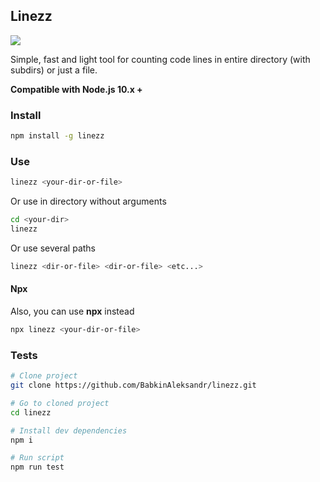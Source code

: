## Linezz

[![](https://img.shields.io/badge/npm-0.0.6-green)](https://www.npmjs.com/package/linezz)

Simple, fast and light tool for counting code lines in entire directory (with subdirs) or just a file.

**Compatible with Node.js 10.x +**

### Install

```bash
npm install -g linezz
```

### Use

```bash
linezz <your-dir-or-file>
```

Or use in directory without arguments

```bash
cd <your-dir>
linezz
```

Or use several paths

```bash
linezz <dir-or-file> <dir-or-file> <etc...>
```

#### Npx

Also, you can use **npx** instead

```bash
npx linezz <your-dir-or-file>

```

### Tests

```bash
# Clone project
git clone https://github.com/BabkinAleksandr/linezz.git

# Go to cloned project
cd linezz

# Install dev dependencies
npm i

# Run script
npm run test
```
